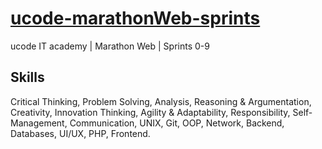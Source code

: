 # [ucode-marathonWeb-sprints](https://vchkhr.com/ucode-marathonWeb-sprints/index.html)
ucode IT academy | Marathon Web | Sprints 0-9

## Skills
Critical Thinking, Problem Solving, Analysis, Reasoning & Argumentation, Creativity, Innovation Thinking, Agility & Adaptability, Responsibility, Self-Management, Communication, UNIX, Git, OOP, Network, Backend, Databases, UI/UX, PHP, Frontend.
